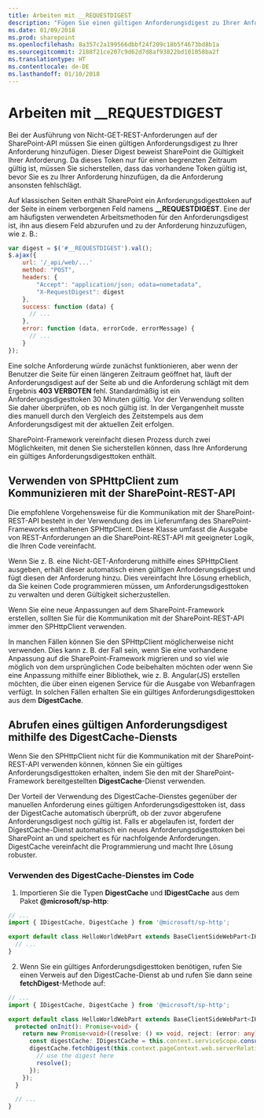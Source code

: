 ```yaml
---
title: Arbeiten mit __REQUESTDIGEST
description: "Fügen Sie einen gültigen Anforderungsdigest zu Ihrer Anforderung hinzu, wenn Sie Nicht-GET-REST-Anforderung auf der SharePoint-API ausführen."
ms.date: 01/09/2018
ms.prod: sharepoint
ms.openlocfilehash: 8a357c2a199566dbbf24f209c18b5f4673bd8b1a
ms.sourcegitcommit: 2188f21ce207c9d62d7d8af93822bd101058ba2f
ms.translationtype: HT
ms.contentlocale: de-DE
ms.lasthandoff: 01/10/2018
---
```

# <a name="work-with-requestdigest"></a>Arbeiten mit __REQUESTDIGEST

Bei der Ausführung von Nicht-GET-REST-Anforderungen auf der SharePoint-API müssen Sie einen gültigen Anforderungsdigest zu Ihrer Anforderung hinzufügen. Dieser Digest beweist SharePoint die Gültigkeit Ihrer Anforderung. Da dieses Token nur für einen begrenzten Zeitraum gültig ist, müssen Sie sicherstellen, dass das vorhandene Token gültig ist, bevor Sie es zu Ihrer Anforderung hinzufügen, da die Anforderung ansonsten fehlschlägt. 

Auf klassischen Seiten enthält SharePoint ein Anforderungsdigesttoken auf der Seite in einem verborgenen Feld namens **__REQUESTDIGEST**. Eine der am häufigsten verwendeten Arbeitsmethoden für den Anforderungsdigest ist, ihn aus diesem Feld abzurufen und zu der Anforderung hinzuzufügen, wie z. B.:

```js
var digest = $('#__REQUESTDIGEST').val();
$.ajax({
    url: '/_api/web/...'
    method: "POST",
    headers: {
        "Accept": "application/json; odata=nometadata",
        "X-RequestDigest": digest
    },
    success: function (data) {
      // ...
    },
    error: function (data, errorCode, errorMessage) {
      // ...
    }
});
```

Eine solche Anforderung würde zunächst funktionieren, aber wenn der Benutzer die Seite für einen längeren Zeitraum geöffnet hat, läuft der Anforderungsdigest auf der Seite ab und die Anforderung schlägt mit dem Ergebnis **403 VERBOTEN** fehl. Standardmäßig ist ein Anforderungsdigesttoken 30 Minuten gültig. Vor der Verwendung sollten Sie daher überprüfen, ob es noch gültig ist. In der Vergangenheit musste dies manuell durch den Vergleich des Zeitstempels aus dem Anforderungsdigest mit der aktuellen Zeit erfolgen. 

SharePoint-Framework vereinfacht diesen Prozess durch zwei Möglichkeiten, mit denen Sie sicherstellen können, dass Ihre Anforderung ein gültiges Anforderungsdigesttoken enthält.

## <a name="use-the-sphttpclient-to-communicate-with-the-sharepoint-rest-api"></a>Verwenden von SPHttpClient zum Kommunizieren mit der SharePoint-REST-API

Die empfohlene Vorgehensweise für die Kommunikation mit der SharePoint-REST-API besteht in der Verwendung des im Lieferumfang des SharePoint-Frameworks enthaltenen SPHttpClient. Diese Klasse umfasst die Ausgabe von REST-Anforderungen an die SharePoint-REST-API mit geeigneter Logik, die Ihren Code vereinfacht. 

Wenn Sie z. B. eine Nicht-GET-Anforderung mithilfe eines SPHttpClient ausgeben, erhält dieser automatisch einen gültigen Anforderungsdigest und fügt diesen der Anforderung hinzu. Dies vereinfacht Ihre Lösung erheblich, da Sie keinen Code programmieren müssen, um Anforderungsdigesttoken zu verwalten und deren Gültigkeit sicherzustellen.

Wenn Sie eine neue Anpassungen auf dem SharePoint-Framework erstellen, sollten Sie für die Kommunikation mit der SharePoint-REST-API immer den SPHttpClient verwenden. 

In manchen Fällen können Sie den SPHttpClient möglicherweise nicht verwenden. Dies kann z. B. der Fall sein, wenn Sie eine vorhandene Anpassung auf die SharePoint-Framework migrieren und so viel wie möglich von dem ursprünglichen Code beibehalten möchten oder wenn Sie eine Anpassung mithilfe einer Bibliothek, wie z. B. Angular(JS) erstellen möchten, die über einen eigenen Service für die Ausgabe von Webanfragen verfügt. In solchen Fällen erhalten Sie ein gültiges Anforderungsdigesttoken aus dem **DigestCache**.

## <a name="retrieve-a-valid-request-digest-by-using-the-digestcache-service"></a>Abrufen eines gültigen Anforderungsdigest mithilfe des DigestCache-Diensts

Wenn Sie den SPHttpClient nicht für die Kommunikation mit der SharePoint-REST-API verwenden können, können Sie ein gültiges Anforderungsdigesttoken erhalten, indem Sie den mit der SharePoint-Framework bereitgestellten **DigestCache**-Dienst verwenden. 

Der Vorteil der Verwendung des DigestCache-Dienstes gegenüber der manuellen Anforderung eines gültigen Anforderungsdigesttoken ist, dass der DigestCache automatisch überprüft, ob der zuvor abgerufene Anforderungsdigest noch gültig ist. Falls er abgelaufen ist, fordert der DigestCache-Dienst automatisch ein neues Anforderungsdigesttoken bei SharePoint an und speichert es für nachfolgende Anforderungen. DigestCache vereinfacht die Programmierung und macht Ihre Lösung robuster.

### <a name="to-use-the-digestcache-service-in-your-code"></a>Verwenden des DigestCache-Dienstes im Code

1. Importieren Sie die Typen **DigestCache** und **IDigestCache** aus dem Paket **@microsoft/sp-http**:

  ```ts
  // ...
  import { IDigestCache, DigestCache } from '@microsoft/sp-http';

  export default class HelloWorldWebPart extends BaseClientSideWebPart<IHelloWorldWebPartProps> {
    // ...
  }
  ```

2. Wenn Sie ein gültiges Anforderungsdigesttoken benötigen, rufen Sie einen Verweis auf den DigestCache-Dienst ab und rufen Sie dann seine **fetchDigest**-Methode auf:

  ```ts
  // ...
  import { IDigestCache, DigestCache } from '@microsoft/sp-http';

  export default class HelloWorldWebPart extends BaseClientSideWebPart<IHelloWorldWebPartProps> {
    protected onInit(): Promise<void> {
      return new Promise<void>((resolve: () => void, reject: (error: any) => void): void => {
        const digestCache: IDigestCache = this.context.serviceScope.consume(DigestCache.serviceKey);
        digestCache.fetchDigest(this.context.pageContext.web.serverRelativeUrl).then((digest: string): void => {
          // use the digest here
          resolve();
        });
      });
    }

    // ...
  }
  ```